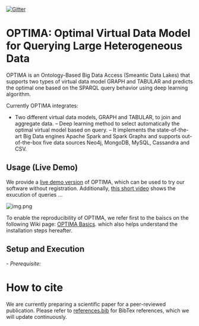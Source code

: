 [![Gitter](https://img.shields.io/gitter/room/DAVFoundation/DAV-Contributors.svg?style=flat-square)](https://gitter.im/OPTIMA)


# OPTIMA: Optimal Virtual Data Model for Querying Large Heterogeneous Data
OPTIMA is an Ontology-Based Big Data Access (Smeantic Data Lakes) that supports two types of virtual data model GRAPH and TABULAR and predicts the optimal one based on the SPARQL query behavior using deep learning algorithm.

Currently OPTIMA integrates:
- Two different virtual data models, GRAPH and TABULAR, to join and aggregate data.
– Deep learning method to select automatically the optimal virtual model based on query.
– It implements the state-of-the-art Big Data engines Apache Spark and Spark Graphx and supports out-of-the-box five data sources Neo4j, MongoDB, MySQL, Cassandra and CSV.

## Usage (Live Demo)

We provide a [live demo version](http:/) of OPTIMA, which can be used to try our software without registration.
Additionally, [this short video](https://youtu) shows the exucution of queries ...

![img.png](screenshot01.png)


To enable the reproducibility of OPTIMA, we refer first to the baiscs on the following  Wiki page: [OPTIMA Basics](https://github.com/). which also helps understand the installation steps hereafter.

## Setup and Execution
*- Prerequisite:* 


# How to cite

We are currently preparing a scientific paper for a peer-reviewed publication. Please refer to [references.bib](references.bib) for BibTex references, which we will update continuously.
